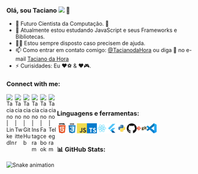 


### Olá, sou Taciano <img src="https://media.giphy.com/media/hvRJCLFzcasrR4ia7z/giphy.gif" width="25px"> 🎅

- 🥼 Futuro Cientista da Computação. 🤩
- 🌱 Atualmente estou estudando JavaScript e seus Frameworks e Bibliotecas.
- 👨‍💻 Estou sempre disposto caso precisem de ajuda.
- 📫 Como entrar em contato comigo: [@TacianodaHora][linkedin] ou diga 👋 no e-mail [Taciano da Hora](mailto:tacianohora2020@gmail.com)
- ⚡ Curisidades: Eu ❤️⚽ & ❤️🎮.

### Connect with me:

[<img align="left" alt="Taciano | LinkedIn" width="22px" src="https://cdn.jsdelivr.net/npm/simple-icons@v3/icons/linkedin.svg" />][linkedin]
[<img align="left" alt="Taciano | Twitter" width="22px" src="https://cdn.jsdelivr.net/npm/simple-icons@v3/icons/twitter.svg" />][twitter]
<img align="left" alt="Taciano | GitHub" width="22px" src="https://cdn.jsdelivr.net/npm/simple-icons@v3/icons/github.svg" />
[<img align="left" alt="Taciano | Instagram" width="22px" src="https://cdn.jsdelivr.net/npm/simple-icons@v3/icons/instagram.svg" />][instagram]
<img align="left" alt="Taciano | Facebook" width="22px" src="https://cdn.jsdelivr.net/npm/simple-icons@v3/icons/facebook.svg" />
<img align="left" alt="Taciano | Telegram" width="22px" src="https://cdn.jsdelivr.net/npm/simple-icons@v3/icons/telegram.svg" />
<!-- [<img align="left" alt="Taciano | XDA Developers" width="22px" src="https://raw.githubusercontent.com/iconic/open-iconic/master/svg/globe.svg" />][website] -->

<br />

### Linguagens e ferramentas:
<img align="left" alt="Html" width="26px" src="https://raw.githubusercontent.com/github/explore/80688e429a7d4ef2fca1e82350fe8e3517d3494d/topics/html/html.png" />
<img align="left" alt="Css" width="26px" src="https://raw.githubusercontent.com/github/explore/80688e429a7d4ef2fca1e82350fe8e3517d3494d/topics/css/css.png" />
<img align="left" alt="JavaScript" width="26px" src="https://raw.githubusercontent.com/github/explore/80688e429a7d4ef2fca1e82350fe8e3517d3494d/topics/javascript/javascript.png" />
<img align="left" alt="Typescript" width="26px" src="https://raw.githubusercontent.com/github/explore/80688e429a7d4ef2fca1e82350fe8e3517d3494d/topics/typescript/typescript.png" />
<img align="left" alt="React" width="26px" src="https://raw.githubusercontent.com/github/explore/80688e429a7d4ef2fca1e82350fe8e3517d3494d/topics/react/react.png" />
<img align="left" alt="Flutter" width="26px" src="https://raw.githubusercontent.com/github/explore/80688e429a7d4ef2fca1e82350fe8e3517d3494d/topics/flutter/flutter.png" />
<img align="left" alt="Python" width="26px" src="https://raw.githubusercontent.com/github/explore/80688e429a7d4ef2fca1e82350fe8e3517d3494d/topics/python/python.png" />
<img align="left" alt="GitHub" width="26px" src="https://raw.githubusercontent.com/github/explore/78df643247d429f6cc873026c0622819ad797942/topics/github/github.png" />
<img align="left" alt="Git" width="26px" src="https://raw.githubusercontent.com/github/explore/80688e429a7d4ef2fca1e82350fe8e3517d3494d/topics/git/git.png" />
<img align="left" alt="Visual Studio Code" width="26px" src="https://raw.githubusercontent.com/github/explore/80688e429a7d4ef2fca1e82350fe8e3517d3494d/topics/visual-studio-code/visual-studio-code.png" />

<br />
<br />

### 📊 GitHub Stats:

<div> 
  
  ![Snake animation](https://github.com/taciodev/taciodev/blob/output/github-contribution-grid-snake.svg)
 
</div>

 
[linkedin]:https://www.linkedin.com/in/taciano-da-hora
[instagram]:https://www.instagram.com/_taciano.santos/
[twitter]:https://twitter.com/TacianoHora?t=qBAnn4-iFLcaLmPALNxt6w&s=09

<!-- [website]:
[facebook]: 
[github]: 
[telegram]: --> 


